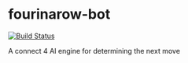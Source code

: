 # fourinarow-bot
[![Build Status](https://travis-ci.org/benthurley82/fourinarow-bot.svg?branch=master)](https://travis-ci.org/benthurley82/fourinarow-bot)  

A connect 4 AI engine for determining the next move
